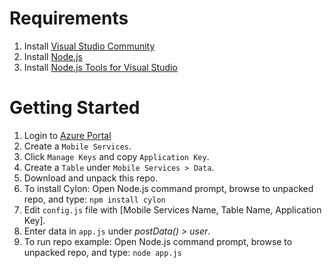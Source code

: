 # Requirements
1.  Install [Visual Studio Community](http://visualstudio.com)
2.  Install [Node.js](https://nodejs.org/)
3.  Install [Node.js Tools for Visual Studio](https://www.visualstudio.com/en-us/features/node-js-vs.aspx)

# Getting Started
1.  Login to [Azure Portal](http://azure.microsoft.com)
2.  Create a `Mobile Services`.
3.  Click `Manage Keys` and copy `Application Key`.
4.  Create a `Table` under `Mobile Services > Data`.
5.  Download and unpack this repo.
6.  To install Cylon: Open Node.js command prompt, browse to unpacked repo, and type: `npm install cylon`
7.  Edit `config.js` file with [Mobile Services Name, Table Name, Application Key].
8.  Enter data in `app.js` under *postData() > user*.
9.  To run repo example:  Open Node.js command prompt, browse to unpacked repo, and type: `node app.js`
